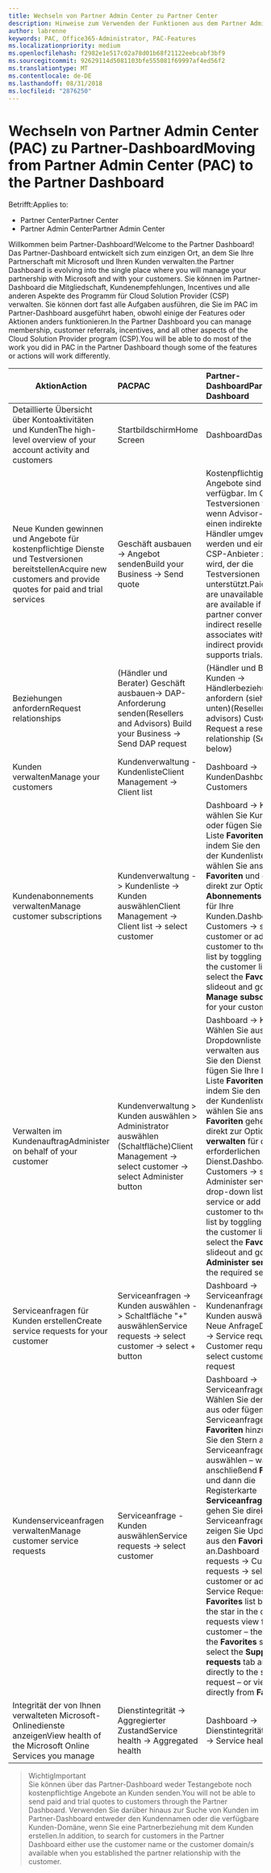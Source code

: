 ```yaml
---
title: Wechseln von Partner Admin Center zu Partner Center
description: Hinweise zum Verwenden der Funktionen aus dem Partner Admin Center im Partner Center
author: labrenne
keywords: PAC, Office365-Administrator, PAC-Features
ms.localizationpriority: medium
ms.openlocfilehash: f2982e1e517c02a78d01b68f21122eebcabf3bf9
ms.sourcegitcommit: 92629114d5081103bfe555081f69997af4ed56f2
ms.translationtype: MT
ms.contentlocale: de-DE
ms.lasthandoff: 08/31/2018
ms.locfileid: "2876250"
---
```

# <a name="moving-from-partner-admin-center-pac-to-the-partner-dashboard"></a><span data-ttu-id="ba1de-104">Wechseln von Partner Admin Center (PAC) zu Partner-Dashboard</span><span class="sxs-lookup"><span data-stu-id="ba1de-104">Moving from Partner Admin Center (PAC) to the Partner Dashboard</span></span>

<span data-ttu-id="ba1de-105">Betrifft:</span><span class="sxs-lookup"><span data-stu-id="ba1de-105">Applies to:</span></span>
- <span data-ttu-id="ba1de-106">Partner Center</span><span class="sxs-lookup"><span data-stu-id="ba1de-106">Partner Center</span></span>
- <span data-ttu-id="ba1de-107">Partner Admin Center</span><span class="sxs-lookup"><span data-stu-id="ba1de-107">Partner Admin Center</span></span>

<span data-ttu-id="ba1de-108">Willkommen beim Partner-Dashboard!</span><span class="sxs-lookup"><span data-stu-id="ba1de-108">Welcome to the Partner Dashboard!</span></span> <span data-ttu-id="ba1de-109">Das Partner-Dashboard entwickelt sich zum einzigen Ort, an dem Sie Ihre Partnerschaft mit Microsoft und Ihren Kunden verwalten.</span><span class="sxs-lookup"><span data-stu-id="ba1de-109">the Partner Dashboard is evolving into the single place where you will manage your partnership with Microsoft and with your customers.</span></span> <span data-ttu-id="ba1de-110">Sie können im Partner-Dashboard die Mitgliedschaft, Kundenempfehlungen, Incentives und alle anderen Aspekte des Programm für Cloud Solution Provider (CSP) verwalten. Sie können dort fast alle Aufgaben ausführen, die Sie im PAC im Partner-Dashboard ausgeführt haben, obwohl einige der Features oder Aktionen anders funktionieren.</span><span class="sxs-lookup"><span data-stu-id="ba1de-110">In the Partner Dashboard you can manage membership, customer referrals, incentives, and all other aspects of the Cloud Solution Provider program (CSP).You will be able to do most of the work you did in PAC in the Partner Dashboard though some of the features or actions will work differently.</span></span> 


|**<span data-ttu-id="ba1de-111">Aktion</span><span class="sxs-lookup"><span data-stu-id="ba1de-111">Action</span></span>**   |**<span data-ttu-id="ba1de-112">PAC</span><span class="sxs-lookup"><span data-stu-id="ba1de-112">PAC</span></span>**   |**<span data-ttu-id="ba1de-113">Partner-Dashboard</span><span class="sxs-lookup"><span data-stu-id="ba1de-113">Partner Dashboard</span></span>**   |
|--------------|:--------------|:---------------|
|<span data-ttu-id="ba1de-114">Detaillierte Übersicht über Kontoaktivitäten und Kunden</span><span class="sxs-lookup"><span data-stu-id="ba1de-114">The high-level overview of your account activity and customers</span></span>|<span data-ttu-id="ba1de-115">Startbildschirm</span><span class="sxs-lookup"><span data-stu-id="ba1de-115">Home Screen</span></span>|<span data-ttu-id="ba1de-116">Dashboard</span><span class="sxs-lookup"><span data-stu-id="ba1de-116">Dashboard</span></span>|
|<span data-ttu-id="ba1de-117">Neue Kunden gewinnen und Angebote für kostenpflichtige Dienste und Testversionen bereitstellen</span><span class="sxs-lookup"><span data-stu-id="ba1de-117">Acquire new customers and provide quotes for paid and trial services</span></span>|<span data-ttu-id="ba1de-118">Geschäft ausbauen -> Angebot senden</span><span class="sxs-lookup"><span data-stu-id="ba1de-118">Build your Business -> Send quote</span></span>|<span data-ttu-id="ba1de-119">Kostenpflichtige Angebote sind nicht verfügbar. Im CSP sind Testversionen verfügbar, wenn Advisor-Partner in einen indirekten CSP-Händler umgewandelt werden und ein indirekter CSP-Anbieter zugeordnet wird, der die Testversionen unterstützt.</span><span class="sxs-lookup"><span data-stu-id="ba1de-119">Paid quotes are unavailable.CSP Trials are available if Advisor partner converts to a CSP indirect reseller and associates with a CSP indirect provider that supports trials.</span></span> |
|<span data-ttu-id="ba1de-120">Beziehungen anfordern</span><span class="sxs-lookup"><span data-stu-id="ba1de-120">Request relationships</span></span>|<span data-ttu-id="ba1de-121">(Händler und Berater) Geschäft ausbauen-> DAP-Anforderung senden</span><span class="sxs-lookup"><span data-stu-id="ba1de-121">(Resellers and Advisors) Build your Business -> Send DAP request</span></span>|<span data-ttu-id="ba1de-122">(Händler und Berater) Kunden -> Händlerbeziehung anfordern (siehe Hinweis unten)</span><span class="sxs-lookup"><span data-stu-id="ba1de-122">(Resellers and advisors) Customers -> Request a reseller relationship (See note below)</span></span>|
|<span data-ttu-id="ba1de-123">Kunden verwalten</span><span class="sxs-lookup"><span data-stu-id="ba1de-123">Manage your customers</span></span>|<span data-ttu-id="ba1de-124">Kundenverwaltung - Kundenliste</span><span class="sxs-lookup"><span data-stu-id="ba1de-124">Client Management -> Client list</span></span>|<span data-ttu-id="ba1de-125">Dashboard -> Kunden</span><span class="sxs-lookup"><span data-stu-id="ba1de-125">Dashboard -> Customers</span></span>|
|<span data-ttu-id="ba1de-126">Kundenabonnements verwalten</span><span class="sxs-lookup"><span data-stu-id="ba1de-126">Manage customer subscriptions</span></span>|<span data-ttu-id="ba1de-127">Kundenverwaltung -> Kundenliste -> Kunden auswählen</span><span class="sxs-lookup"><span data-stu-id="ba1de-127">Client Management -> Client list -> select customer</span></span>|<span data-ttu-id="ba1de-128">Dashboard -> Kunden -> wählen Sie Kunden aus oder fügen Sie diese der Liste **Favoriten** hinzu, indem Sie den Stern in der Kundenliste wählen – wählen Sie anschließend **Favoriten** und gehen Sie direkt zur Option **Abonnements verwalten** für Ihre Kunden.</span><span class="sxs-lookup"><span data-stu-id="ba1de-128">Dashboard -> Customers -> select customer or add your customer to the **Favorites** list by toggling the star in the customer list – then select the **Favorites** slideout and go directly to **Manage subscriptions** for your customer.</span></span>|
|<span data-ttu-id="ba1de-129">Verwalten im Kundenauftrag</span><span class="sxs-lookup"><span data-stu-id="ba1de-129">Administer on behalf of your customer</span></span>|<span data-ttu-id="ba1de-130">Kundenverwaltung > Kunden auswählen > Administrator auswählen (Schaltfläche)</span><span class="sxs-lookup"><span data-stu-id="ba1de-130">Client Management -> select customer -> select Administer button</span></span>|<span data-ttu-id="ba1de-131">Dashboard -> Kunden -> Wählen Sie aus der Dropdownliste Dienste verwalten aus -> wählen Sie den Dienst aus oder fügen Sie Ihre Kunden der Liste **Favoriten** hinzu, indem Sie den Stern in der Kundenliste wählen – wählen Sie anschließend **Favoriten** gehen Sie direkt zur Option **Dienste verwalten** für den erforderlichen Dienst.</span><span class="sxs-lookup"><span data-stu-id="ba1de-131">Dashboard -> Customers -> select Administer services from drop-down list -> select service or add your customer to the **Favorites** list by toggling the star in the customer list – then select the **Favorites** slideout and go directly to **Administer services** for the required service.</span></span>|
|<span data-ttu-id="ba1de-132">Serviceanfragen für Kunden erstellen</span><span class="sxs-lookup"><span data-stu-id="ba1de-132">Create service requests for your customer</span></span>|<span data-ttu-id="ba1de-133">Serviceanfragen -> Kunden auswählen -> Schaltfläche "+" auswählen</span><span class="sxs-lookup"><span data-stu-id="ba1de-133">Service requests -> select customer -> select + button</span></span> | <span data-ttu-id="ba1de-134">Dashboard -> Serviceanfragen -> Kundenanfrage -> Kunden auswählen -> Neue Anfrage</span><span class="sxs-lookup"><span data-stu-id="ba1de-134">Dashboard -> Service requests -> Customer requests -> select customer -> New request</span></span>|
|<span data-ttu-id="ba1de-135">Kundenserviceanfragen verwalten</span><span class="sxs-lookup"><span data-stu-id="ba1de-135">Manage customer service requests</span></span>| <span data-ttu-id="ba1de-136">Serviceanfrage - Kunden auswählen</span><span class="sxs-lookup"><span data-stu-id="ba1de-136">Service requests -> select customer</span></span>|<span data-ttu-id="ba1de-137">Dashboard -> Serviceanfragen -> Wählen Sie den Kunden aus oder fügen Sie die Serviceanfrage der Liste **Favoriten** hinzu, indem Sie den Stern aus der Serviceanfrageansicht auswählen – wählen Sie anschließend **Favoriten** und dann die Registerkarte **Serviceanfragen** und gehen Sie direkt auf die Serviceanfrage – oder zeigen Sie Updates direkt aus den **Favoriten** an.</span><span class="sxs-lookup"><span data-stu-id="ba1de-137">Dashboard -> Service requests -> Customer requests -> select customer or add the Service Request to the **Favorites** list by toggling the star in the customer requests view for the customer – then select the **Favorites** slideout, select the **Support requests** tab and go directly to the service request – or view updates directly from **Favorites**.</span></span>|
|<span data-ttu-id="ba1de-138">Integrität der von Ihnen verwalteten Microsoft-Onlinedienste anzeigen</span><span class="sxs-lookup"><span data-stu-id="ba1de-138">View health of the Microsoft Online Services you manage</span></span>|<span data-ttu-id="ba1de-139">Dienstintegrität -> Aggregierter Zustand</span><span class="sxs-lookup"><span data-stu-id="ba1de-139">Service health -> Aggregated health</span></span>|<span data-ttu-id="ba1de-140">Dashboard -> Dienstintegrität</span><span class="sxs-lookup"><span data-stu-id="ba1de-140">Dashboard -> Service health</span></span>|

><span data-ttu-id="ba1de-141">Wichtig</span><span class="sxs-lookup"><span data-stu-id="ba1de-141">Important</span></span><br>
<span data-ttu-id="ba1de-142">Sie können über das Partner-Dashboard weder Testangebote noch kostenpflichtige Angebote an Kunden senden.</span><span class="sxs-lookup"><span data-stu-id="ba1de-142">You will not be able to send paid and trial quotes to customers through the Partner Dashboard.</span></span> <span data-ttu-id="ba1de-143">Verwenden Sie darüber hinaus zur Suche von Kunden im Partner-Dashboard entweder den Kundennamen oder die verfügbare Kunden-Domäne, wenn Sie eine Partnerbeziehung mit dem Kunden erstellen.</span><span class="sxs-lookup"><span data-stu-id="ba1de-143">In addition, to search for customers in the Partner Dashboard either use the customer name or the customer domain/s available when you established the partner relationship with the customer.</span></span>
